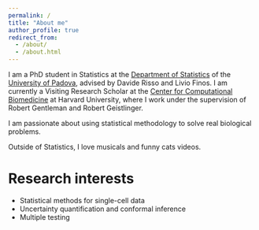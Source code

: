 ```yaml
---
permalink: /
title: "About me"
author_profile: true
redirect_from: 
  - /about/
  - /about.html
---
```


I am a PhD student in Statistics at the [Department of Statistics](https://www.stat.unipd.it/en/) of the [University of Padova](https://www.unipd.it/en/), advised by Davide Risso and Livio Finos. I am currently a Visiting Research Scholar at the [Center for Computational Biomedicine](https://computationalbiomed.hms.harvard.edu/) at Harvard University, where I work under the supervision of Robert Gentleman and Robert Geistlinger.

I am passionate about using statistical methodology to solve real biological problems.

Outside of Statistics, I love musicals and funny cats videos.

# Research interests
- Statistical methods for single-cell data
- Uncertainty quantification and conformal inference
- Multiple testing
